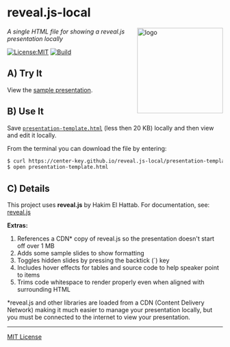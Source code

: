 # reveal.js-local
<img src=https://center-key.github.io/reveal.js-local/assets/js-logo.png align=right width=200 alt=logo>

_A single HTML file for showing a reveal.js presentation locally_

[![License:MIT](https://img.shields.io/badge/License-MIT-blue.svg)](https://github.com/center-key/reveal.js-local/blob/main/LICENSE.txt)
[![Build](https://github.com/center-key/reveal.js-local/actions/workflows/run-spec-on-push.yaml/badge.svg)](https://github.com/center-key/reveal.js-local/actions/workflows/run-spec-on-push.yaml)

## A) Try It
View the
[sample presentation](https://center-key.github.io/reveal.js-local).

## B) Use It
Save [`presentation-template.html`](docs/presentation-template.html) (less then 20 KB)
locally and then view and edit it locally.

From the terminal you can download the file by entering:
```bash
$ curl https://center-key.github.io/reveal.js-local/presentation-template.html --remote-name
$ open presentation-template.html
```

## C) Details
This project uses **reveal.js** by Hakim El Hattab.
For documentation, see: [reveal.js](https://github.com/hakimel/reveal.js)

**Extras:**
1. References a CDN* copy of reveal.js so the presentation doesn't start off over 1 MB
1. Adds some sample slides to show formatting
1. Toggles hidden slides by pressing the backtick (`) key
1. Includes hover effects for tables and source code to help speaker point to items
1. Trims code whitespace to render properly even when aligned with surrounding HTML

*reveal.js and other libraries are loaded from a CDN (Content Delivery Network) making it much
easier to manage your presentation locally, but you must be connected to the internet to view
your presentation.

---
[MIT License](LICENSE.txt)
